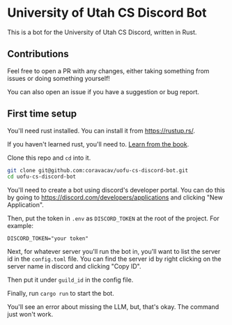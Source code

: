 # University of Utah CS Discord Bot

This is a bot for the University of Utah CS Discord, written in Rust.

## Contributions

Feel free to open a PR with any changes, either taking something from issues or doing something yourself!

You can also open an issue if you have a suggestion or bug report.

## First time setup

You'll need rust installed. You can install it from https://rustup.rs/.

If you haven't learned rust, you'll need to. [Learn from the book](https://doc.rust-lang.org/book/).

Clone this repo and `cd` into it.

```bash
git clone git@github.com:coravacav/uofu-cs-discord-bot.git
cd uofu-cs-discord-bot
```

You'll need to create a bot using discord's developer portal. You can do this by going to https://discord.com/developers/applications and clicking "New Application".

Then, put the token in `.env` as `DISCORD_TOKEN` at the root of the project. For example:

```env
DISCORD_TOKEN="your token"
```

Next, for whatever server you'll run the bot in, you'll want to list the server id in the `config.toml` file. You can find the server id by right clicking on the server name in discord and clicking "Copy ID".

Then put it under `guild_id` in the config file.

Finally, run `cargo run` to start the bot.

You'll see an error about missing the LLM, but, that's okay. The command just won't work.


